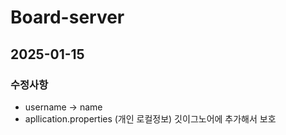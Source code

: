 # Board-server

## 2025-01-15
### 수정사항
- username -> name 
- apllication.properties (개인 로컬정보) 깃이그노어에 추가해서 보호
